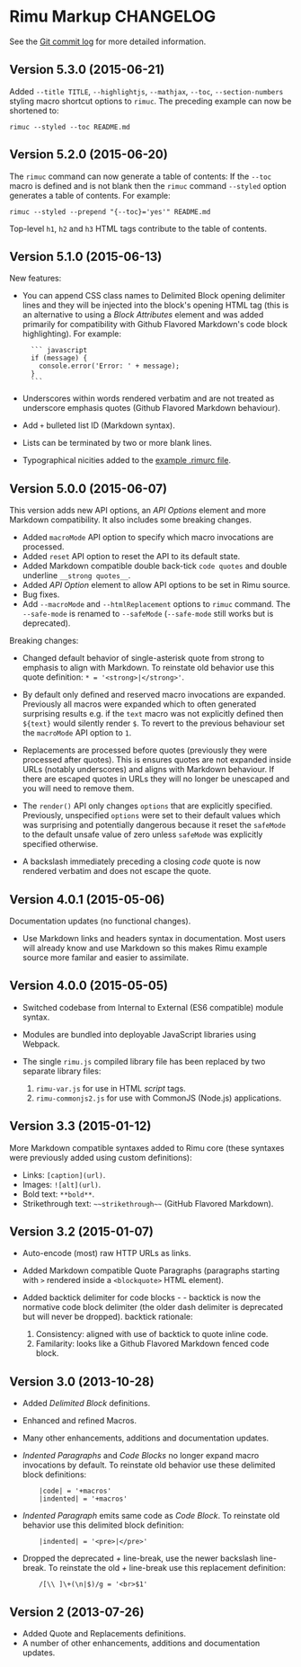 # Rimu Markup CHANGELOG

See the [Git commit log](https://github.com/srackham/rimu/commits/)
for more detailed information.

## Version 5.3.0 (2015-06-21)
Added `--title TITLE`, `--highlightjs`, `--mathjax`, `--toc`, `--section-numbers`
styling macro shortcut options to `rimuc`. The preceding example can now be
shortened to:

    rimuc --styled --toc README.md


## Version 5.2.0 (2015-06-20)
The `rimuc` command can now generate a table of contents: If the `--toc` macro is defined
and is not blank then the `rimuc` command `--styled` option generates a table of contents.
For example:

    rimuc --styled --prepend "{--toc}='yes'" README.md

Top-level `h1`, `h2` and `h3` HTML tags contribute to the table of contents.


## Version 5.1.0 (2015-06-13)
New features:

- You can append CSS class names to Delimited Block opening delimiter lines and they
  will be injected into the block's opening HTML tag (this is
  an alternative to using a _Block Attributes_ element and was
  added primarily for compatibility with Github Flavored Markdown's code block highlighting).
  For example:

        ``` javascript
        if (message) {
          console.error('Error: ' + message);
        }
        ```

- Underscores within words rendered verbatim and are not treated as
  underscore emphasis quotes (Github Flavored Markdown behaviour).
- Add `+` bulleted list ID (Markdown syntax).
- Lists can be terminated by two or more blank lines.
- Typographical nicities added to the
  [example .rimurc file](https://github.com/srackham/rimu/blob/master/examples/.rimurc).


## Version 5.0.0 (2015-06-07)
This version adds new API options, an _API Options_ element and more Markdown
compatibility. It also includes some breaking changes.

- Added `macroMode` API option to specify which macro invocations are processed.
- Added `reset` API option to reset the API to its default state.
- Added Markdown compatible double back-tick ````code quotes```` and double
  underline `__strong quotes__`.
- Added _API Option_ element to allow API options to be set in Rimu source.
- Bug fixes.
- Add `--macroMode` and `--htmlReplacement` options to `rimuc` command.
  The `--safe-mode` is renamed to `--safeMode` (`--safe-mode` still works but
  is deprecated).

Breaking changes:

- Changed default behavior of single-asterisk quote from strong to emphasis to align
  with Markdown. To reinstate old behavior use this quote definition: `* = '<strong>|</strong>'`.

- By default only defined and reserved macro invocations are expanded. Previously all macros
  were expanded which to often generated surprising results e.g. if the `text` macro
  was not explicitly defined then `${text}` would silently render `$`.
  To revert to the previous behaviour set the `macroMode` API option to `1`.

- Replacements are processed before quotes (previously they were processed after quotes).
  This is ensures quotes are not expanded inside URLs (notably underscores) and aligns
  with Markdown behaviour.
  If there are escaped quotes in URLs they will no longer be unescaped and you will need
  to remove them.

- The `render()` API only changes `options` that are explicitly specified.
  Previously, unspecified `options` were set to their default values which was
  surprising and potentially dangerous because it reset the `safeMode` to the default
  unsafe value of zero unless `safeMode` was explicitly specified otherwise.

- A backslash immediately preceding a closing _code_ quote is now rendered verbatim
  and does not escape the quote.


## Version 4.0.1 (2015-05-06)
Documentation updates (no functional changes).

- Use Markdown links and headers syntax in documentation.
  Most users will already know and use Markdown so this makes Rimu
  example source more familar and easier to assimilate.


## Version 4.0.0 (2015-05-05)
- Switched codebase from Internal to External (ES6 compatible) module
  syntax.
- Modules are bundled into deployable JavaScript libraries using Webpack.
- The single `rimu.js` compiled library file has been replaced by two separate
  library files:

    1. `rimu-var.js` for use in HTML _script_ tags.
    2. `rimu-commonjs2.js` for use with CommonJS (Node.js) applications.


## Version 3.3 (2015-01-12)
More Markdown compatible syntaxes added to Rimu core
(these syntaxes were previously added using custom definitions):

- Links: `[caption](url)`.
- Images: `![alt](url)`.
- Bold text: `**bold**`.
- Strikethrough text: `~~strikethrough~~` (GitHub Flavored Markdown).


## Version 3.2 (2015-01-07)
- Auto-encode (most) raw HTTP URLs as links.
- Added Markdown compatible Quote Paragraphs (paragraphs starting with `>`
  rendered inside a `<blockquote>` HTML element).
- Added backtick delimiter for code blocks - - backtick is now the normative
  code block delimiter (the older dash delimiter is deprecated but will never
  be dropped). backtick rationale:

    1. Consistency: aligned with use of backtick to quote inline code.
    2. Familarity: looks like a Github Flavored Markdown fenced code block.


## Version 3.0 (2013-10-28)
- Added _Delimited Block_ definitions.
- Enhanced and refined Macros.
- Many other enhancements, additions and documentation updates.
- _Indented Paragraphs_ and _Code Blocks_ no longer expand macro
  invocations by default. To reinstate old behavior use these delimited
  block definitions:

          |code| = '+macros'
          |indented| = '+macros'

- _Indented Paragraph_ emits same code as _Code Block_. To reinstate
  old behavior use this delimited block definition:

          |indented| = '<pre>|</pre>'

- Dropped the deprecated _+_ line-break, use the newer backslash
  line-break. To reinstate the old _+_ line-break use this replacement
  definition:

          /[\\ ]\+(\n|$)/g = '<br>$1'


## Version 2 (2013-07-26)
- Added Quote and Replacements definitions.
- A number of other enhancements, additions and documentation updates.

